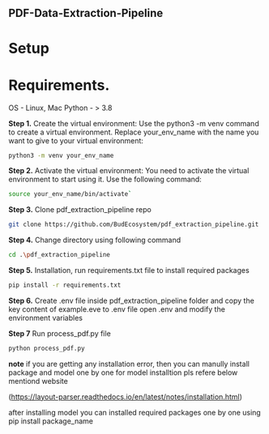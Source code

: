 ## PDF-Data-Extraction-Pipeline

# Setup

# Requirements.
OS - Linux, Mac
Python -  > 3.8

**Step 1.**
Create the virtual environment: Use the python3 -m venv command to create a virtual environment. Replace your_env_name with the name you want to give to your virtual environment:
```bash
python3 -m venv your_env_name
```

**Step 2.**
Activate the virtual environment: You need to activate the virtual environment to start using it. Use the following command:

```bash
source your_env_name/bin/activate`
```

**Step 3.**
Clone pdf_extraction_pipeline repo

```bash
git clone https://github.com/BudEcosystem/pdf_extraction_pipeline.git
```

**Step 4.**
Change directory using following command

```bash 
cd .\pdf_extraction_pipeline
```

**Step 5.**
Installation, run requirements.txt file to install required packages

``` bash
pip install -r requirements.txt
```

**Step 6.**
Create .env file inside pdf_extraction_pipeline folder and copy the key content of example.eve to .env file
open .env and modify the environment variables 

**Step 7**
Run process_pdf.py file

```bash 
python process_pdf.py
```


**note** 
if you are getting any installation error, then you can manully install package and model one by one
for model installtion pls refere below mentiond website

(https://layout-parser.readthedocs.io/en/latest/notes/installation.html)

after installing model you can installed required packages one by one using pip install package_name
